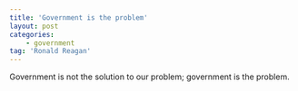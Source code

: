 ```yaml
---
title: 'Government is the problem'
layout: post
categories:
    - government
tag: 'Ronald Reagan'
---
```


Government is not the solution to our problem; government is the problem.